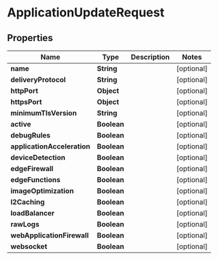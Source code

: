 

# ApplicationUpdateRequest


## Properties

| Name | Type | Description | Notes |
|------------ | ------------- | ------------- | -------------|
|**name** | **String** |  |  [optional] |
|**deliveryProtocol** | **String** |  |  [optional] |
|**httpPort** | **Object** |  |  [optional] |
|**httpsPort** | **Object** |  |  [optional] |
|**minimumTlsVersion** | **String** |  |  [optional] |
|**active** | **Boolean** |  |  [optional] |
|**debugRules** | **Boolean** |  |  [optional] |
|**applicationAcceleration** | **Boolean** |  |  [optional] |
|**deviceDetection** | **Boolean** |  |  [optional] |
|**edgeFirewall** | **Boolean** |  |  [optional] |
|**edgeFunctions** | **Boolean** |  |  [optional] |
|**imageOptimization** | **Boolean** |  |  [optional] |
|**l2Caching** | **Boolean** |  |  [optional] |
|**loadBalancer** | **Boolean** |  |  [optional] |
|**rawLogs** | **Boolean** |  |  [optional] |
|**webApplicationFirewall** | **Boolean** |  |  [optional] |
|**websocket** | **Boolean** |  |  [optional] |



